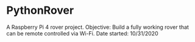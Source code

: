 # PythonRover
A Raspberry Pi 4 rover project.
Objective: Build a fully working rover that can be remote controlled via Wi-Fi.
Date started: 10/31/2020
